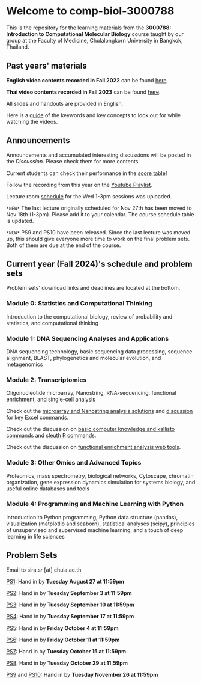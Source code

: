# Welcome to comp-biol-3000788
This is the repository for the learning materials from the **3000788: Introduction to Computational Molecular Biology** course taught by our group at the Faculty of Medicine, Chulalongkorn University in Bangkok, Thailand.

## Past years' materials
**English video contents recorded in Fall 2022** can be found [here](https://github.com/cmb-chula/comp-biol-3000788/blob/main/EN_videos.md).

**Thai video contents recorded in Fall 2023** can be found [here](https://github.com/cmb-chula/comp-biol-3000788/blob/main/TH_videos.md).

All slides and handouts are provided in English.

Here is a [guide](https://github.com/cmb-chula/comp-biol-3000788/blob/main/Video_study_guide.xlsx) of the keywords and key concepts to look out for while watching the videos.

## Announcements
Announcements and accumulated interesting discussions will be posted in the *Discussion*. Please check them for more contents.

Current students can check their performance in the [score table](https://github.com/cmb-chula/comp-biol-3000788/blob/main/PS_scores.md)!

Follow the recording from this year on the [Youtube Playlist](https://www.youtube.com/playlist?list=PLJIJClalm2xPxko0QX7HzWLwe8kvyz1zO).

Lecture room [schedule](https://github.com/cmb-chula/comp-biol-3000788/blob/main/Room_schedule.pdf) for the Wed 1-3pm sessions was uploaded.

`*NEW*` The last lecture originally scheduled for Nov 27th has been moved to Nov 18th (1-3pm). Please add it to your calendar. The course schedule table is updated.

`*NEW*` PS9 and PS10 have been released. Since the last lecture was moved up, this should give everyone more time to work on the final problem sets. Both of them are due at the end of the course.

## Current year (Fall 2024)'s schedule and problem sets
Problem sets' download links and deadlines are located at the bottom.

### Module 0: Statistics and Computational Thinking
Introduction to the computational biology, review of probability and statistics, and computational thinking

### Module 1: DNA Sequencing Analyses and Applications
DNA sequencing technology, basic sequencing data processing, sequence alignment, BLAST, phylogenetics and molecular evolution, and metagenomics

### Module 2: Transcriptomics
Oligonucleotide microarray, Nanostring, RNA-sequencing, functional enrichment, and single-cell analysis

Check out the [microarray and Nanostring analysis solutions](https://github.com/cmb-chula/comp-biol-3000788/tree/main/demo) and [discussion](https://github.com/cmb-chula/comp-biol-3000788/discussions/12) for key Excel commands.

Check out the discussion on [basic computer knowledge and kallisto commands](https://github.com/cmb-chula/comp-biol-3000788/discussions/13) and [sleuth R commands](https://github.com/cmb-chula/comp-biol-3000788/discussions/14).

Check out the discussion on [functional enrichment analysis web tools](https://github.com/cmb-chula/comp-biol-3000788/discussions/16).

### Module 3: Other Omics and Advanced Topics
Proteomics, mass spectrometry, biological networks, Cytoscape, chromatin organization, gene expression dynamics simulation for systems biology, and useful online databases and tools 

### Module 4: Programming and Machine Learning with Python
Introduction to Python programming, Python data structure (pandas), visualization (matplotlib and seaborn), statistical analyses (scipy), principles of unsupervised and supervised machine learning, and a touch of deep learning in life sciences


## Problem Sets
Email to sira.sr [at] chula.ac.th

[PS1](https://github.com/cmb-chula/comp-biol-3000788/blob/main/problem-sets/3000788_Fall2024_PS1.pdf): Hand in by **Tuesday August 27 at 11:59pm**

[PS2](https://github.com/cmb-chula/comp-biol-3000788/blob/main/problem-sets/3000788_Fall2024_PS2.pdf): Hand in by **Tuesday September 3 at 11:59pm**

[PS3](https://github.com/cmb-chula/comp-biol-3000788/blob/main/problem-sets/3000788_Fall2024_PS3.pdf): Hand in by **Tuesday September 10 at 11:59pm**

[PS4](https://github.com/cmb-chula/comp-biol-3000788/blob/main/problem-sets/3000788_Fall2024_PS4.pdf): Hand in by **Tuesday September 17 at 11:59pm**

[PS5](https://github.com/cmb-chula/comp-biol-3000788/blob/main/problem-sets/3000788_Fall2024_PS5.pdf): Hand in by **Friday October 4 at 11:59pm**

[PS6](https://github.com/cmb-chula/comp-biol-3000788/blob/main/problem-sets/3000788_Fall2024_PS6.pdf): Hand in by **Friday October 11 at 11:59pm**

[PS7](https://github.com/cmb-chula/comp-biol-3000788/blob/main/problem-sets/3000788_Fall2024_PS7.pdf): Hand in by **Tuesday October 15 at 11:59pm**

[PS8](https://github.com/cmb-chula/comp-biol-3000788/blob/main/problem-sets/3000788_Fall2024_PS8.pdf): Hand in by **Tuesday October 29 at 11:59pm**

[PS9](https://github.com/cmb-chula/comp-biol-3000788/blob/main/problem-sets/3000788_Fall2024_PS9.ipynb) and [PS10](https://github.com/cmb-chula/comp-biol-3000788/blob/main/problem-sets/3000788_Fall2024_PS10.ipynb): Hand in by **Tuesday November 26 at 11:59pm**
